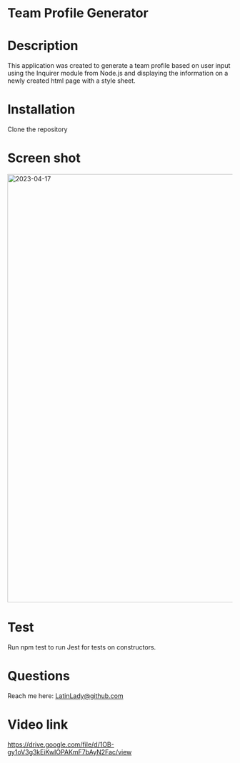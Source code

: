 
# Team Profile Generator

# Description
This application was created to generate a team profile based on user input using the Inquirer module from Node.js and displaying the information on a newly created html page with a style sheet. 

# Installation
Clone the repository

# Screen shot
<img width="960" alt="2023-04-17" src="https://user-images.githubusercontent.com/118027404/232544677-e46875d9-84e9-459f-b945-d5b91618bf94.png">

# Test
Run npm test to run Jest for tests on constructors.

# Questions
Reach me here:
LatinLady@github.com

# Video link
https://drive.google.com/file/d/1OB-gy1oV3g3kEiKwIOPAKmF7bAyN2Fac/view



